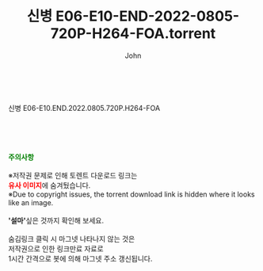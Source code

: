 ﻿---
layout: post
title:  "신병 E06-E10-END-2022-0805-720P-H264-FOA.torrent"
author: John
categories: [ 드라마 ]
tags: [  ]
image:  
description: "신병 E06-E10-END-2022-0805-720P-H264-FOA torrent 정보 공유"
toc: true
toc_sticky: true
---

<br>
<div class="view-img">
<a class="view_image" href="https://www.torrentmobile61.com/bbs/view_image.php?fn=%2Fdata%2Ffile%2Fdrama%2F3735182707_BKQkLW8A_3d7b15b4699b2e2ec5380888c3554ae526ee6eff.jpg" target="_blank"><img alt="" class="img-tag" content="https://www.torrentmobile61.com/data/file/drama/3735182707_BKQkLW8A_3d7b15b4699b2e2ec5380888c3554ae526ee6eff.jpg" itemprop="image" src="https://www.torrentmobile61.com/data/file/drama/3735182707_BKQkLW8A_3d7b15b4699b2e2ec5380888c3554ae526ee6eff.jpg"/></a></div><div class="view-content" itemprop="description">
<p>신병 E06-E10.END.2022.0805.720P.H264-FOA<br/></p> </div>
    
<br><br><br>
<p data-ke-size="size16"><b><span style="color: green;">주의사항</span></b><br /><br />※저작권 문제로 인해 토렌트 다운로드 링크는<br /><b><span style="color: red;">유사 이미지</span></b>에 숨겨뒀습니다.<br />※Due to copyright issues, the torrent download link is hidden where it looks like an image.<br /><br /><b>'설마'</b>싶은 것까지 확인해 보세요.<br /><br />숨김링크 클릭 시 마그넷 나타나지 않는 것은<br />저작권으로 인한 링크만료 자료로<br />1시간 간격으로 봇에 의해 마그넷 주소 갱신됩니다.</p>
